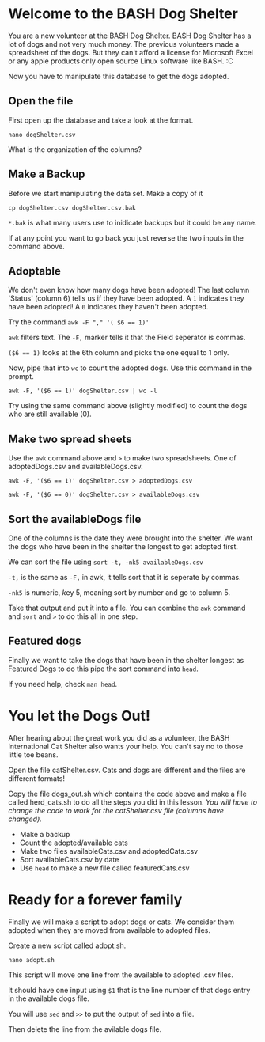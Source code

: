 # Welcome to the BASH Dog Shelter 

You are a new volunteer at the BASH Dog Shelter. 
BASH Dog Shelter has a lot of dogs and not very much money. 
The previous volunteers made a spreadsheet of the dogs. 
But they can't afford a license for Microsoft Excel
or any apple products
only open source Linux software like BASH. :C


Now you have to manipulate this database to get 
the dogs adopted. 

## Open the file 
First open up the database and take a look at the format. 

`nano dogShelter.csv` 

What is the organization of the columns? 

## Make a Backup
Before we start manipulating the data set. Make a copy of it 

`cp dogShelter.csv dogShelter.csv.bak` 

`*.bak` is what many users use to inidicate backups but it could
be any name. 

If at any point you want to go back you just reverse the two 
inputs in the command above. 

## Adoptable 
We don't even know how many dogs have been adopted! The last column 
'Status' (column 6) tells us if they have been adopted. 
A `1` indicates they have been adopted!
A `0` indicates they haven't been adopted.


Try the command 
`awk -F "," '( $6 == 1)'`

`awk` filters text. The `-F,` marker tells it that the Field seperator is commas.

`($6 == 1)` looks at the 6th column and picks the one equal to 1 only.


Now, pipe that into `wc` to count the adopted dogs. Use this command in the 
prompt. 

`awk -F, '($6 == 1)' dogShelter.csv | wc -l`

Try using the same command above (slightly modified) to count the dogs who
are still available (0). 


## Make two spread sheets 

Use the `awk` command above and `>` to make two spreadsheets. One of adoptedDogs.csv and availableDogs.csv. 

`awk -F, '($6 == 1)' dogShelter.csv > adoptedDogs.csv`

`awk -F, '($6 == 0)' dogShelter.csv > availableDogs.csv`

## Sort the availableDogs file 

One of the columns is the date they were brought into the shelter. We want the dogs who have been in 
the shelter the longest to get adopted first. 


We can sort the file using 
`sort -t, -nk5 availableDogs.csv`

`-t,` is the same as `-F,` in awk, it tells sort that it is seperate by commas. 

`-nk5` is *n*umeric, *k*ey 5, meaning sort by number and go to column 5. 

Take that output and put it into a file. You can combine the `awk` command and `sort` and `>` to do this all in one step. 

## Featured dogs 

Finally we want to take the dogs that have been in the shelter longest 
as Featured Dogs to do this pipe the sort command into `head`. 

If you need help, check `man head`. 

# You let the Dogs Out! 

After hearing about the great work you did as a volunteer, the BASH International Cat Shelter 
also wants your help. You can't say no to those little toe beans. 

Open the file catShelter.csv. Cats and dogs are different and the files are different formats! 

Copy the file dogs_out.sh which contains the code above and make a file called herd_cats.sh 
to do all the steps you did in this lesson. *You will have to change the code to work 
for the catShelter.csv file (columns have changed).*

- Make a backup 
- Count the adopted/available cats 
- Make two files availableCats.csv and adoptedCats.csv
- Sort availableCats.csv by date
- Use `head` to make a new file called featuredCats.csv

# Ready for a forever family  

Finally we will make a script to adopt dogs or cats. We consider them adopted when 
they are moved from available to adopted files. 

Create a new script called adopt.sh.

`nano adopt.sh` 

This script will move one line from the available to adopted .csv files. 

It should have one input using `$1` that is the line number of that dogs entry 
in the available dogs file. 

You will use `sed` and `>>` to put the output of `sed` into a file. 

Then delete the line from the avilable dogs file. 


 
